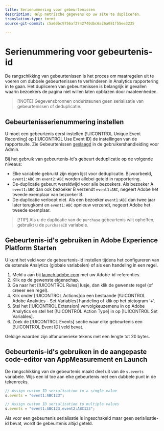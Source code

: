 ```yaml
---
title: Serienummering voor gebeurtenissen
description: Help metrische gegevens op uw site te dupliceren.
translation-type: tm+mt
source-git-commit: c5a60bc9756af2742740dbc6a26a081f55ee3235

---
```



# Serienummering voor gebeurtenis-id

De rangschikking van gebeurtenissen is het proces om maatregelen uit te voeren om dubbele gebeurtenissen te verhinderen in Analytics rapportering in te gaan. Het dupliceren van gebeurtenissen is belangrijk in gevallen waarin bezoekers de pagina niet willen laten opblazen door maateenheden.

> [!NOTE] Gegevensbronnen ondersteunen geen serialisatie van gebeurtenissen of deduplicatie.

## Gebeurtenisserienummering instellen

U moet een gebeurtenis eerst instellen [!UICONTROL Unique Event Recording] op [!UICONTROL Use Event ID] de instellingen van de rapportsuite. Zie Gebeurtenissen [geslaagd](../../../../admin/admin/c-success-events/success-event.md) in de gebruikershandleiding voor Admin.

Bij het gebruik van gebeurtenis-id&#39;s gebeurt deduplicatie op de volgende niveaus:

* Elke variabele gebruikt zijn eigen lijst voor deduplicatie. Bijvoorbeeld, `event1:ABC` en `event2:ABC` worden allebei geteld in rapportering.
* De-duplicatie gebeurt wereldwijd voor alle bezoekers. Als bezoeker A `event1:ABC` dan ook bezoeker B verzendt `event1:ABC`, negeert Adobe het tweede exemplaar van bezoeker B.
* De-duplicatie verloopt niet. Als een bezoeker `event1:ABC` dan twee jaar later terugkomt en `event1:ABC` opnieuw verzendt, negeert Adobe het tweede exemplaar.

> [!TIP] Als u de duplicatie van de `purchase` gebeurtenis wilt opheffen, gebruikt u de `purchaseID` variabele.

## Gebeurtenis-id&#39;s gebruiken in Adobe Experience Platform Starten

U kunt het veld voor de gebeurtenis-id instellen tijdens het configureren van de extensie Analytics (globale variabelen) of als een handeling in een regel.

1. Meld u aan bij [launch.adobe.com](https://launch.adobe.com) met uw Adobe-id-referenties.
2. Klik op de gewenste eigenschap.
3. Ga naar het [!UICONTROL Rules] lusje, dan klik de gewenste regel (of creeer een regel).
4. Klik onder [!UICONTROL Actions]op een bestaande [!UICONTROL Adobe Analytics - Set Variables] handeling of klik op het pictogram ‘+’.
5. Stel het [!UICONTROL Extension] vervolgkeuzemenu in op Adobe Analytics en stel het [!UICONTROL Action Type] in op [!UICONTROL Set Variables].
6. Zoek de [!UICONTROL Events] sectie waar elke gebeurtenis een [!UICONTROL Event ID] veld bevat.

Geldige waarden zijn alfanumerieke tekens met een lengte tot 20 bytes.

## Gebeurtenis-id&#39;s gebruiken in de aangepaste code-editor van AppMeasurement en Launch

De rangschikking van de gebeurtenis maakt deel uit van de `s.events` variabele. Wijs een id toe aan elke gebeurtenis met een dubbele punt in de tekenreeks.

```js
// Assign custom ID serialization to a single value
s.events = "event1:ABC123";

// Assign custom ID serialization to multiple values
s.events = "event1:ABC123,event2:ABC123";
```

Als voor een gebeurtenis serialisatie is ingeschakeld maar geen serialisatie-id bevat, wordt de gebeurtenis altijd geteld.
